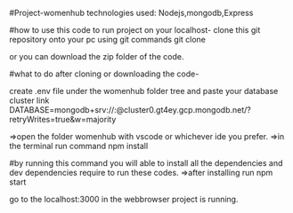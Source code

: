 #Project-womenhub
technologies used: Nodejs,mongodb,Express

#how to use this code to run project on your localhost-
clone this git repository onto your pc using git commands
git clone <repo-link>


or you can download the zip folder of the code.


#what to do after cloning or downloading the code-

create .env file under the womenhub folder tree and paste your database cluster link
DATABASE=mongodb+srv://<usesrname>:<password>@cluster0.gt4ey.gcp.mongodb.net/<dbname>?retryWrites=true&w=majority

=>open the folder womenhub with vscode or whichever ide you prefer.
=>in the terminal run command 
  npm install
  
#by running this command you will able to install all the dependencies and dev dependencies require to run these codes.
 =>after installing run
  npm start
  
 go to the localhost:3000 in the webbrowser project is running.
